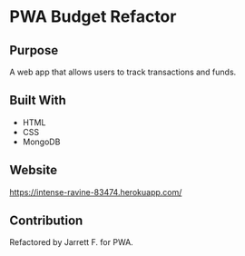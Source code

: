 # PWA Budget Refactor

## Purpose
A web app that allows users to track transactions and funds. 

## Built With
* HTML
* CSS
* MongoDB

## Website
https://intense-ravine-83474.herokuapp.com/

## Contribution
Refactored by Jarrett F. for PWA. 
